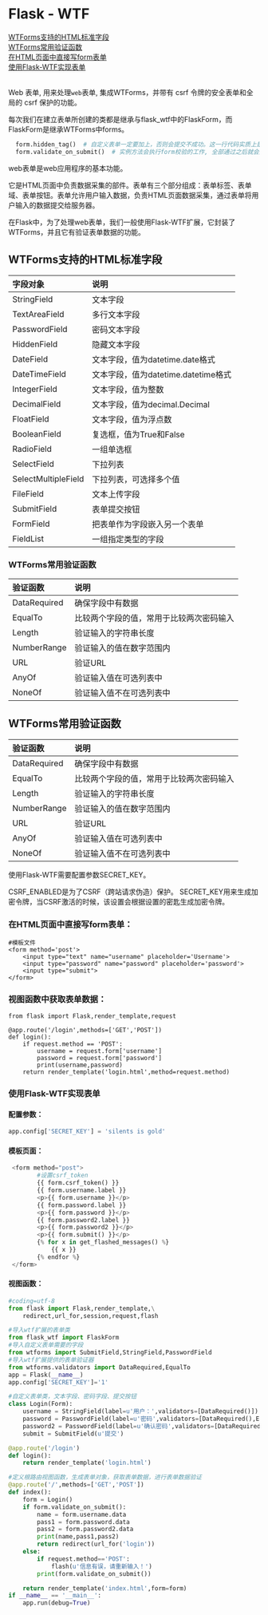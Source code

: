 # Flask - WTF

[WTForms支持的HTML标准字段](#WTForms支持的HTML标准字段)<br/>
[WTForms常用验证函数](#WTForms常用验证函数)<br/>
[在HTML页面中直接写form表单](#在HTML页面中直接写form表单：)<br/>
[使用Flask-WTF实现表单](使用Flask-WTF实现表单)<br/>
<br/>





Web 表单, 用来处理`web`表单, 集成WTForms，并带有 csrf 令牌的安全表单和全局的 csrf 保护的功能。

每次我们在建立表单所创建的类都是继承与flask_wtf中的FlaskForm，而FlaskForm是继承WTForms中forms。

```python
  form.hidden_tag()  # 自定义表单一定要加上，否则会提交不成功。这一行代码实质上是添加了一个隐藏字段csrf_token,这是一个随机生成的token，用来防范黑客攻击。
  form.validate_on_submit()  # 实例方法会执行form校验的工作, 全部通过之后就会返回True
```

web表单是web应用程序的基本功能。

它是HTML页面中负责数据采集的部件。表单有三个部分组成：表单标签、表单域、表单按钮。表单允许用户输入数据，负责HTML页面数据采集，通过表单将用户输入的数据提交给服务器。

在Flask中，为了处理web表单，我们一般使用Flask-WTF扩展，它封装了WTForms，并且它有验证表单数据的功能。

## WTForms支持的HTML标准字段
<table>
<thead>
<tr>
<th style="text-align:left">字段对象</th>
<th style="text-align:left">说明</th>
</tr>
</thead>
<tbody>
<tr>
<td>StringField</td>
<td>文本字段</td></tr>
<tr>
<td>TextAreaField</td>
<td>多行文本字段</td></tr>
<tr>
<td>PasswordField</td>
<td>密码文本字段</td></tr>
<tr>
<td>HiddenField</td>
<td>隐藏文本字段</td></tr>
<tr>
<td>DateField</td>
<td>文本字段，值为datetime.date格式</td></tr>
<tr>
<td>DateTimeField</td>
<td>文本字段，值为datetime.datetime格式</td></tr>
<tr>
<td>IntegerField</td>
<td>文本字段，值为整数</td></tr>
<tr>
<td>DecimalField</td>
<td>文本字段，值为decimal.Decimal</td></tr>
<tr>
<td>FloatField</td>
<td>文本字段，值为浮点数</td>
</tr>
<tr>
<td>BooleanField</td>
<td style="text-align:left">&#x590D;&#x9009;&#x6846;&#xFF0C;&#x503C;&#x4E3A;True&#x548C;False</td>
</tr>
<tr>
<td style="text-align:left">RadioField</td>
<td style="text-align:left">&#x4E00;&#x7EC4;&#x5355;&#x9009;&#x6846;</td>
</tr>
<tr>
<td style="text-align:left">SelectField</td>
<td style="text-align:left">&#x4E0B;&#x62C9;&#x5217;&#x8868;</td>
</tr>
<tr>
<td style="text-align:left">SelectMultipleField</td>
<td style="text-align:left">&#x4E0B;&#x62C9;&#x5217;&#x8868;&#xFF0C;&#x53EF;&#x9009;&#x62E9;&#x591A;&#x4E2A;&#x503C;</td>
</tr>
<tr>
<td style="text-align:left">FileField</td>
<td style="text-align:left">&#x6587;&#x672C;&#x4E0A;&#x4F20;&#x5B57;&#x6BB5;</td>
</tr>
<tr>
<td style="text-align:left">SubmitField</td>
<td style="text-align:left">&#x8868;&#x5355;&#x63D0;&#x4EA4;&#x6309;&#x94AE;</td>
</tr>
<tr>
<td style="text-align:left">FormField</td>
<td style="text-align:left">&#x628A;&#x8868;&#x5355;&#x4F5C;&#x4E3A;&#x5B57;&#x6BB5;&#x5D4C;&#x5165;&#x53E6;&#x4E00;&#x4E2A;&#x8868;&#x5355;</td>
</tr>
<tr>
<td style="text-align:left">FieldList</td>
<td style="text-align:left">&#x4E00;&#x7EC4;&#x6307;&#x5B9A;&#x7C7B;&#x578B;&#x7684;&#x5B57;&#x6BB5;</td>
</tr>
</tbody>
</table>
<h3 id="wtforms&#x5E38;&#x7528;&#x9A8C;&#x8BC1;&#x51FD;&#x6570;">WTForms&#x5E38;&#x7528;&#x9A8C;&#x8BC1;&#x51FD;&#x6570;</h3>
<table>
<thead>
<tr>
<th style="text-align:left">&#x9A8C;&#x8BC1;&#x51FD;&#x6570;</th>
<th style="text-align:left">&#x8BF4;&#x660E;</th>
</tr>
</thead>
<tbody>
<tr>
<td style="text-align:left">DataRequired</td>
<td style="text-align:left">&#x786E;&#x4FDD;&#x5B57;&#x6BB5;&#x4E2D;&#x6709;&#x6570;&#x636E;</td>
</tr>
<tr>
<td style="text-align:left">EqualTo</td>
<td style="text-align:left">&#x6BD4;&#x8F83;&#x4E24;&#x4E2A;&#x5B57;&#x6BB5;&#x7684;&#x503C;&#xFF0C;&#x5E38;&#x7528;&#x4E8E;&#x6BD4;&#x8F83;&#x4E24;&#x6B21;&#x5BC6;&#x7801;&#x8F93;&#x5165;</td>
</tr>
<tr>
<td style="text-align:left">Length</td>
<td style="text-align:left">&#x9A8C;&#x8BC1;&#x8F93;&#x5165;&#x7684;&#x5B57;&#x7B26;&#x4E32;&#x957F;&#x5EA6;</td>
</tr>
<tr>
<td style="text-align:left">NumberRange</td>
<td style="text-align:left">&#x9A8C;&#x8BC1;&#x8F93;&#x5165;&#x7684;&#x503C;&#x5728;&#x6570;&#x5B57;&#x8303;&#x56F4;&#x5185;</td>
</tr>
<tr>
<td style="text-align:left">URL</td>
<td style="text-align:left">&#x9A8C;&#x8BC1;URL</td>
</tr>
<tr>
<td style="text-align:left">AnyOf</td>
<td style="text-align:left">&#x9A8C;&#x8BC1;&#x8F93;&#x5165;&#x503C;&#x5728;&#x53EF;&#x9009;&#x5217;&#x8868;&#x4E2D;</td>
</tr>
<tr>
<td style="text-align:left">NoneOf</td>
<td style="text-align:left">&#x9A8C;&#x8BC1;&#x8F93;&#x5165;&#x503C;&#x4E0D;&#x5728;&#x53EF;&#x9009;&#x5217;&#x8868;&#x4E2D;</td>
</tr>
</tbody>
</table>


## WTForms常用验证函数
<table>
<thead>
<tr>
<th style="text-align:left">&#x9A8C;&#x8BC1;&#x51FD;&#x6570;</th>
<th style="text-align:left">&#x8BF4;&#x660E;</th>
</tr>
</thead>
<tbody>
<tr>
<td style="text-align:left">DataRequired</td>
<td style="text-align:left">&#x786E;&#x4FDD;&#x5B57;&#x6BB5;&#x4E2D;&#x6709;&#x6570;&#x636E;</td>
</tr>
<tr>
<td style="text-align:left">EqualTo</td>
<td style="text-align:left">&#x6BD4;&#x8F83;&#x4E24;&#x4E2A;&#x5B57;&#x6BB5;&#x7684;&#x503C;&#xFF0C;&#x5E38;&#x7528;&#x4E8E;&#x6BD4;&#x8F83;&#x4E24;&#x6B21;&#x5BC6;&#x7801;&#x8F93;&#x5165;</td>
</tr>
<tr>
<td style="text-align:left">Length</td>
<td style="text-align:left">&#x9A8C;&#x8BC1;&#x8F93;&#x5165;&#x7684;&#x5B57;&#x7B26;&#x4E32;&#x957F;&#x5EA6;</td>
</tr>
<tr>
<td style="text-align:left">NumberRange</td>
<td style="text-align:left">&#x9A8C;&#x8BC1;&#x8F93;&#x5165;&#x7684;&#x503C;&#x5728;&#x6570;&#x5B57;&#x8303;&#x56F4;&#x5185;</td>
</tr>
<tr>
<td style="text-align:left">URL</td>
<td style="text-align:left">&#x9A8C;&#x8BC1;URL</td>
</tr>
<tr>
<td style="text-align:left">AnyOf</td>
<td style="text-align:left">&#x9A8C;&#x8BC1;&#x8F93;&#x5165;&#x503C;&#x5728;&#x53EF;&#x9009;&#x5217;&#x8868;&#x4E2D;</td>
</tr>
<tr>
<td style="text-align:left">NoneOf</td>
<td style="text-align:left">&#x9A8C;&#x8BC1;&#x8F93;&#x5165;&#x503C;&#x4E0D;&#x5728;&#x53EF;&#x9009;&#x5217;&#x8868;&#x4E2D;</td>
</tr>
</tbody>
</table>  

使用Flask-WTF需要配置参数SECRET_KEY。

CSRF_ENABLED是为了CSRF（跨站请求伪造）保护。 SECRET_KEY用来生成加密令牌，当CSRF激活的时候，该设置会根据设置的密匙生成加密令牌。

### 在HTML页面中直接写form表单：

```
#模板文件
<form method='post'>
    <input type="text" name="username" placeholder='Username'>
    <input type="password" name="password" placeholder='password'>
    <input type="submit">
</form>
```

### 视图函数中获取表单数据：
```
from flask import Flask,render_template,request

@app.route('/login',methods=['GET','POST'])
def login():
    if request.method == 'POST':
        username = request.form['username']
        password = request.form['password']
        print(username,password)
    return render_template('login.html',method=request.method)
```

### 使用Flask-WTF实现表单
#### 配置参数：
```python
app.config['SECRET_KEY'] = 'silents is gold'
``` 
#### 模板页面：
```python
 <form method="post">
        #设置csrf_token
        {{ form.csrf_token() }}
        {{ form.username.label }}
        <p>{{ form.username }}</p>
        {{ form.password.label }}
        <p>{{ form.password }}</p>
        {{ form.password2.label }}
        <p>{{ form.password2 }}</p>
        <p>{{ form.submit() }}</p>
        {% for x in get_flashed_messages() %}
            {{ x }}
        {% endfor %}
 </form>
```

#### 视图函数：
```python
#coding=utf-8
from flask import Flask,render_template,\
    redirect,url_for,session,request,flash

#导入wtf扩展的表单类
from flask_wtf import FlaskForm
#导入自定义表单需要的字段
from wtforms import SubmitField,StringField,PasswordField
#导入wtf扩展提供的表单验证器
from wtforms.validators import DataRequired,EqualTo
app = Flask(__name__)
app.config['SECRET_KEY']='1'

#自定义表单类，文本字段、密码字段、提交按钮
class Login(Form):
    username = StringField(label=u'用户：',validators=[DataRequired()])
    password = PasswordField(label=u'密码',validators=[DataRequired(),EqualTo('ps2','err')])
    password2 = PasswordField(label=u'确认密码',validators=[DataRequired()])
    submit = SubmitField(u'提交')

@app.route('/login')
def login():
    return render_template('login.html')

#定义根路由视图函数，生成表单对象，获取表单数据，进行表单数据验证
@app.route('/',methods=['GET','POST'])
def index():
    form = Login()
    if form.validate_on_submit():
        name = form.username.data
        pass1 = form.password.data
        pass2 = form.password2.data
        print(name,pass1,pass2)
        return redirect(url_for('login'))
    else:
        if request.method=='POST':
            flash(u'信息有误，请重新输入！')
        print(form.validate_on_submit())

    return render_template('index.html',form=form)
if __name__ == '__main__':
    app.run(debug=True)
```
